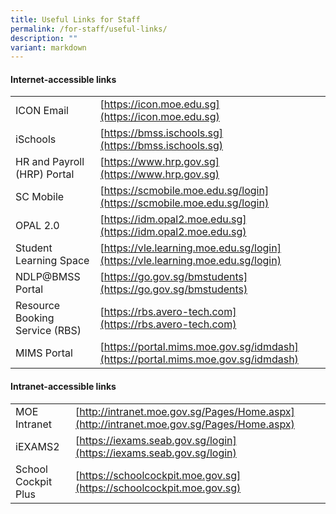 ```yaml
---
title: Useful Links for Staff
permalink: /for-staff/useful-links/
description: ""
variant: markdown
---
```

#### Internet-accessible links

|  |  |
|---|---|
| ICON Email | [https://icon.moe.edu.sg](https://icon.moe.edu.sg)|
| iSchools | [https://bmss.ischools.sg](https://bmss.ischools.sg) |
| HR and Payroll (HRP) Portal | [https://www.hrp.gov.sg](https://www.hrp.gov.sg) |
| SC Mobile | [https://scmobile.moe.edu.sg/login](https://scmobile.moe.edu.sg/login) |
| OPAL 2.0 | [https://idm.opal2.moe.edu.sg](https://idm.opal2.moe.edu.sg) |
| Student Learning Space | [https://vle.learning.moe.edu.sg/login](https://vle.learning.moe.edu.sg/login) |
| NDLP@BMSS Portal | [https://go.gov.sg/bmstudents](https://go.gov.sg/bmstudents) |
| Resource Booking Service (RBS) | [https://rbs.avero-tech.com](https://rbs.avero-tech.com) |
| MIMS Portal | [https://portal.mims.moe.gov.sg/idmdash](https://portal.mims.moe.gov.sg/idmdash) |


#### Intranet-accessible links

|  |  |
|---|---|
| MOE Intranet | [http://intranet.moe.gov.sg/Pages/Home.aspx](http://intranet.moe.gov.sg/Pages/Home.aspx) |
| iEXAMS2 | [https://iexams.seab.gov.sg/login](https://iexams.seab.gov.sg/login) |
| School Cockpit Plus | [https://schoolcockpit.moe.gov.sg](https://schoolcockpit.moe.gov.sg) |